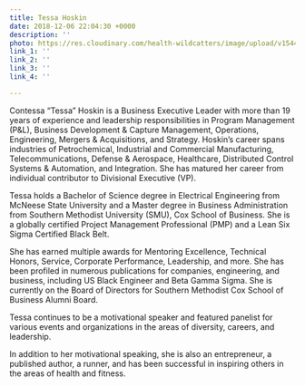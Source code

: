 ```yaml
---
title: Tessa Hoskin
date: 2018-12-06 22:04:30 +0000
description: ''
photo: https://res.cloudinary.com/health-wildcatters/image/upload/v1544133889/image.png
link_1: ''
link_2: ''
link_3: ''
link_4: ''

---
```

Contessa “Tessa” Hoskin is a Business Executive Leader with more than 19 years of experience and leadership responsibilities in Program Management (P&L), Business Development & Capture Management, Operations, Engineering, Mergers & Acquisitions, and Strategy. Hoskin’s career spans industries of Petrochemical, Industrial and Commercial Manufacturing, Telecommunications, Defense & Aerospace, Healthcare, Distributed Control Systems & Automation, and Integration. She has matured her career from individual contributor to Divisional Executive (VP).

Tessa holds a Bachelor of Science degree in Electrical Engineering from McNeese State University and a Master degree in Business Administration from Southern Methodist University (SMU), Cox School of Business. She is a globally certified Project Management Professional (PMP) and a Lean Six Sigma Certified Black Belt. 

She has earned multiple awards for Mentoring Excellence, Technical Honors, Service, Corporate Performance, Leadership, and more. She has been profiled in numerous publications for companies, engineering, and business, including US Black Engineer and Beta Gamma Sigma. She is currently on the Board of Directors for Southern Methodist Cox School of Business Alumni Board.

Tessa continues to be a motivational speaker and featured panelist for various events and organizations in the areas of diversity, careers, and leadership. 

In addition to her motivational speaking, she is also an entrepreneur, a published author, a runner, and has been successful in inspiring others in the areas of health and fitness.